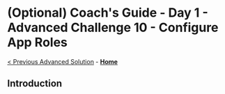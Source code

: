 # (Optional) Coach's Guide - Day 1 - Advanced Challenge 10 - Configure App Roles

 [< Previous Advanced Solution](./Solution_D1_09.md) - **[Home](./README.md)**

## Introduction